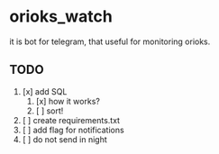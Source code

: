 # orioks_watch

it is bot for telegram, that useful for monitoring orioks.

## TODO

1. [x] add SQL
   1. [x] how it works?
   2. [ ] sort!
2. [ ] create requirements.txt
3. [ ] add flag for notifications
4. [ ] do not send in night

